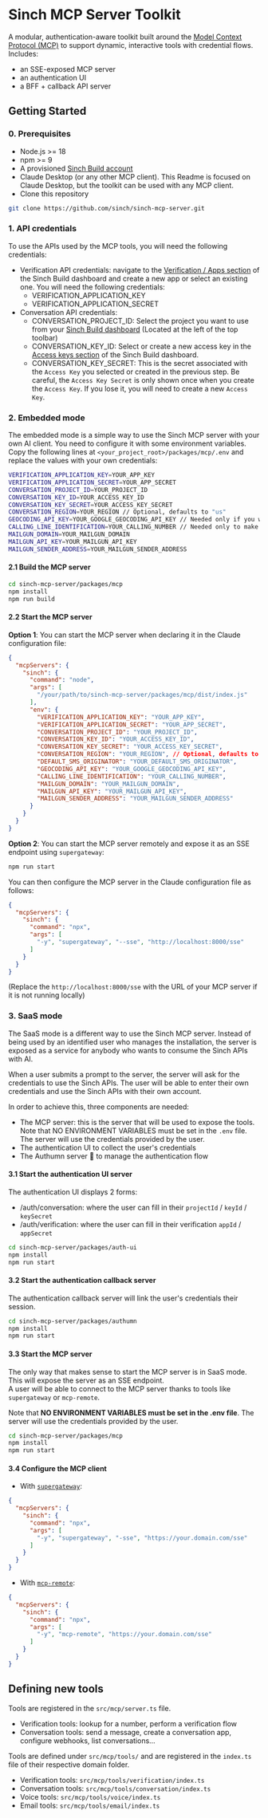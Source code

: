 # Sinch MCP Server Toolkit

A modular, authentication-aware toolkit built around the [Model Context Protocol (MCP)](https://modelcontext.org) to support dynamic, interactive tools with credential flows. Includes:
 - an SSE-exposed MCP server
 - an authentication UI
 - a BFF + callback API server

## Getting Started

### 0. Prerequisites

  - Node.js >= 18
  - npm >= 9
  - A provisioned [Sinch Build account](https://dashboard.sinch.com/dashboard)
  - Claude Desktop (or any other MCP client). This Readme is focused on Claude Desktop, but the toolkit can be used with any MCP client.
  - Clone this repository

```bash
git clone https://github.com/sinch/sinch-mcp-server.git
```

### 1. API credentials

To use the APIs used by the MCP tools, you will need the following credentials:
- Verification API credentials: navigate to the [Verification / Apps section](https://dashboard.sinch.com/verification/apps) of the Sinch Build dashboard and create a new app or select an existing one. You will need the following credentials:
    - VERIFICATION_APPLICATION_KEY
    - VERIFICATION_APPLICATION_SECRET
- Conversation API credentials:
    - CONVERSATION_PROJECT_ID: Select the project you want to use from your [Sinch Build dashboard](https://dashboard.sinch.com/dashboard) (Located at the left of the top toolbar)
    - CONVERSATION_KEY_ID: Select or create a new access key in the [Access keys section](https://dashboard.sinch.com/settings/access-keys) of the Sinch Build dashboard.
    - CONVERSATION_KEY_SECRET: This is the secret associated with the `Access Key` you selected or created in the previous step. Be careful, the `Access Key Secret` is only shown once when you create the `Access Key`. If you lose it, you will need to create a new `Access Key`.


### 2. Embedded mode

The embedded mode is a simple way to use the Sinch MCP server with your own AI client. You need to configure it with some environment variables.<br>
Copy the following lines at `<your_project_root>/packages/mcp/.env` and replace the values with your own credentials:
```bash
VERIFICATION_APPLICATION_KEY=YOUR_APP_KEY
VERIFICATION_APPLICATION_SECRET=YOUR_APP_SECRET
CONVERSATION_PROJECT_ID=YOUR_PROJECT_ID
CONVERSATION_KEY_ID=YOUR_ACCESS_KEY_ID
CONVERSATION_KEY_SECRET=YOUR_ACCESS_KEY_SECRET
CONVERSATION_REGION=YOUR_REGION // Optional, defaults to "us"
GEOCODING_API_KEY=YOUR_GOOGLE_GEOCODING_API_KEY // Needed only if you want to send location messages: it converts an address to a lat/lon
CALLING_LINE_IDENTIFICATION=YOUR_CALLING_NUMBER // Needed only to make calls: it is the number that will be displayed to the user when they receive a call
MAILGUN_DOMAIN=YOUR_MAILGUN_DOMAIN
MAILGUN_API_KEY=YOUR_MAILGUN_API_KEY
MAILGUN_SENDER_ADDRESS=YOUR_MAILGUN_SENDER_ADDRESS
```

#### 2.1 Build the MCP server

```bash
cd sinch-mcp-server/packages/mcp
npm install
npm run build
```

#### 2.2 Start the MCP server

**Option 1**: You can start the MCP server when declaring it in the Claude configuration file:

```json
{
  "mcpServers": {
    "sinch": {
      "command": "node",
      "args": [
        "/your/path/to/sinch-mcp-server/packages/mcp/dist/index.js"
      ],
      "env": {
        "VERIFICATION_APPLICATION_KEY": "YOUR_APP_KEY",
        "VERIFICATION_APPLICATION_SECRET": "YOUR_APP_SECRET",
        "CONVERSATION_PROJECT_ID": "YOUR_PROJECT_ID",
        "CONVERSATION_KEY_ID": "YOUR_ACCESS_KEY_ID",
        "CONVERSATION_KEY_SECRET": "YOUR_ACCESS_KEY_SECRET",
        "CONVERSATION_REGION": "YOUR_REGION", // Optional, defaults to "us"
        "DEFAULT_SMS_ORIGINATOR": "YOUR_DEFAULT_SMS_ORIGINATOR",
        "GEOCODING_API_KEY": "YOUR_GOOGLE_GEOCODING_API_KEY",
        "CALLING_LINE_IDENTIFICATION": "YOUR_CALLING_NUMBER",
        "MAILGUN_DOMAIN": "YOUR_MAILGUN_DOMAIN",
        "MAILGUN_API_KEY": "YOUR_MAILGUN_API_KEY",
        "MAILGUN_SENDER_ADDRESS": "YOUR_MAILGUN_SENDER_ADDRESS"
      }
    }
  }
}
```

**Option 2**: You can start the MCP server remotely and expose it as an SSE endpoint using `supergateway`:

```bash
npm run start
```
You can then configure the MCP server in the Claude configuration file as follows:
```json
{
  "mcpServers": {
    "sinch": {
      "command": "npx",
      "args": [
        "-y", "supergateway", "--sse", "http://localhost:8000/sse"
      ]
    }
  }
}
```
(Replace the `http://localhost:8000/sse` with the URL of your MCP server if it is not running locally)

### 3. SaaS mode

The SaaS mode is a different way to use the Sinch MCP server. Instead of being used by an identified user who manages the installation, the server is exposed as a service for anybody who wants to consume the Sinch APIs with AI.

When a user submits a prompt to the server, the server will ask for the credentials to use the Sinch APIs. The user will be able to enter their own credentials and use the Sinch APIs with their own account.

In order to achieve this, three components are needed:
 - The MCP server: this is the server that will be used to expose the tools. Note that NO ENVIRONMENT VARIABLES must be set in the `.env` file. The server will use the credentials provided by the user.
 - The authentication UI to collect the user's credentials
 - The Authumn server 🍁 to manage the authentication flow

#### 3.1 Start the authentication UI server

The authentication UI displays 2 forms:
- /auth/conversation: where the user can fill in their `projectId` / `keyId` / `keySecret`
- /auth/verification: where the user can fill in their verification `appId` / `appSecret`

```bash
cd sinch-mcp-server/packages/auth-ui
npm install
npm run start
```

#### 3.2 Start the authentication callback server

The authentication callback server will link the user's credentials their session.
```bash
cd sinch-mcp-server/packages/authumn
npm install
npm run start
```

#### 3.3 Start the MCP server

The only way that makes sense to start the MCP server is in SaaS mode. This will expose the server as an SSE endpoint.<br>
A user will be able to connect to the MCP server thanks to tools like `supergateway` or `mcp-remote`.

Note that **NO ENVIRONMENT VARIABLES must be set in the .env file**. The server will use the credentials provided by the user.

```bash
cd sinch-mcp-server/packages/mcp
npm install
npm run start
```

#### 3.4 Configure the MCP client

 - With [`supergateway`](https://www.npmjs.com/package/supergateway):

```json
{
  "mcpServers": {
    "sinch": {
      "command": "npx",
      "args": [
        "-y", "supergateway", "-sse", "https://your.domain.com/sse"
      ]
    }
  }
}
```

 - With [`mcp-remote`](https://www.npmjs.com/package/mcp-remote):
```json
{
  "mcpServers": {
    "sinch": {
      "command": "npx",
      "args": [
        "-y", "mcp-remote", "https://your.domain.com/sse"
      ]
    }
  }
}
```

## Defining new tools

Tools are registered in the `src/mcp/server.ts` file.
 - Verification tools: lookup for a number, perform a verification flow
 - Conversation tools: send a message, create a conversation app, configure webhooks, list conversations...

Tools are defined under `src/mcp/tools/` and are registered in the `index.ts` file of their respective domain folder.
 - Verification tools: `src/mcp/tools/verification/index.ts`
 - Conversation tools: `src/mcp/tools/conversation/index.ts`
 - Voice tools: `src/mcp/tools/voice/index.ts`
 - Email tools: `src/mcp/tools/email/index.ts`
